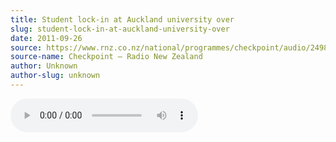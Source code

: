 ```yaml
---
title: Student lock-in at Auckland university over
slug: student-lock-in-at-auckland-university-over
date: 2011-09-26
source: https://www.rnz.co.nz/national/programmes/checkpoint/audio/2498738/student-lock-in-at-auckland-university-over
source-name: Checkpoint – Radio New Zealand 
author: Unknown
author-slug: unknown
---
```


<audio src="https://podcast.radionz.co.nz/ckpt/ckpt-20110926-1817-student_lock-in_at_auckland_university_over-048.mp3" controls>

Police have moved in to break up the protest on the top floor of the Auckland University's business school.
